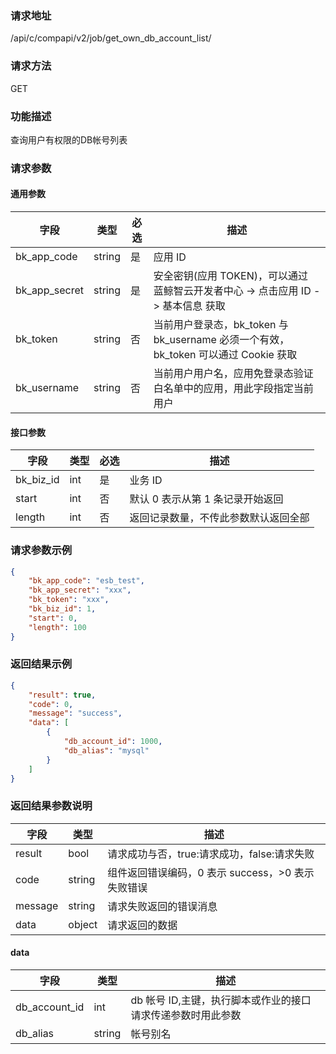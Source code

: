 
### 请求地址

/api/c/compapi/v2/job/get_own_db_account_list/



### 请求方法

GET


### 功能描述

查询用户有权限的DB帐号列表

### 请求参数


#### 通用参数

| 字段 | 类型 | 必选 | 描述 |
|-----------|------------|--------|------------|
| bk_app_code | string | 是 | 应用 ID |
| bk_app_secret| string | 是 | 安全密钥(应用 TOKEN)，可以通过 蓝鲸智云开发者中心 -&gt; 点击应用 ID -&gt; 基本信息 获取 |
| bk_token | string | 否 | 当前用户登录态，bk_token 与 bk_username 必须一个有效，bk_token 可以通过 Cookie 获取 |
| bk_username | string | 否 | 当前用户用户名，应用免登录态验证白名单中的应用，用此字段指定当前用户 |

#### 接口参数

| 字段 | 类型 | 必选 | 描述 |
|----------------------|------------|--------|------------|
| bk_biz_id | int | 是 | 业务 ID |
| start | int | 否 | 默认 0 表示从第 1 条记录开始返回 |
| length | int | 否 | 返回记录数量，不传此参数默认返回全部 |

### 请求参数示例

```json
{
    "bk_app_code": "esb_test",
    "bk_app_secret": "xxx",
    "bk_token": "xxx",
    "bk_biz_id": 1,
    "start": 0,
    "length": 100
}
```

### 返回结果示例

```json
{
    "result": true,
    "code": 0,
    "message": "success",
    "data": [
        {
            "db_account_id": 1000,
            "db_alias": "mysql"
        }
    ]
}
```

### 返回结果参数说明

| 字段 | 类型 | 描述 |
|-----------|-----------|-----------|
| result | bool | 请求成功与否，true:请求成功，false:请求失败 |
| code | string | 组件返回错误编码，0 表示 success，>0 表示失败错误 |
| message | string | 请求失败返回的错误消息 |
| data | object | 请求返回的数据 |

#### data

| 字段 | 类型 | 描述 |
|-----------|-----------|-----------|
| db_account_id | int | db 帐号 ID,主键，执行脚本或作业的接口请求传递参数时用此参数 |
| db_alias | string | 帐号别名 |
